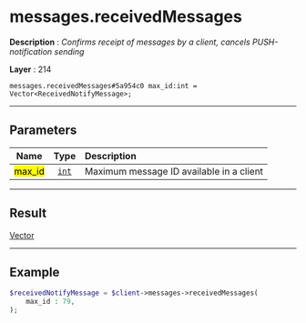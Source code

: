 # messages.receivedMessages

**Description** : *Confirms receipt of messages by a client, cancels PUSH\-notification sending*

**Layer** : 214

```tl
messages.receivedMessages#5a954c0 max_id:int = Vector<ReceivedNotifyMessage>;
```

---

## Parameters

| Name | Type | Description |
| :---: | :---: | :--- |
| <mark>max_id</mark> | [`int`](type/int) | Maximum message ID available in a client |

---

## Result

[Vector<ReceivedNotifyMessage>](type/ReceivedNotifyMessage)

---

## Example

```php
$receivedNotifyMessage = $client->messages->receivedMessages(
	max_id : 79,
);
```